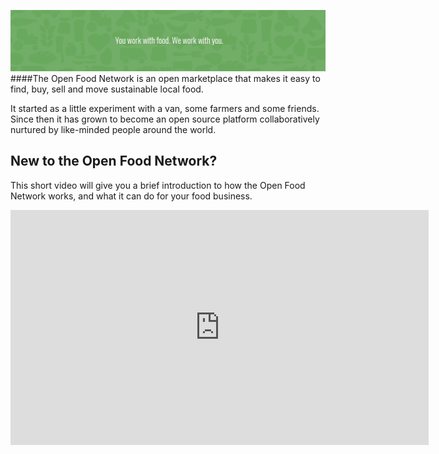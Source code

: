 ![](/assets/youworkwithfoodweworkwithyou.jpg)
####The Open Food Network is an open marketplace that makes it easy to find, buy, sell and move sustainable local food.

It started as a little experiment with a van, some farmers and some friends. Since then it has grown to become an open source platform collaboratively nurtured by like-minded people around the world.

## New to the Open Food Network?

This short video will give you a brief introduction to how the Open Food Network works, and what it can do for your food business.

<iframe width="669" height="376" src="https://www.youtube.com/embed/eA3IcMUnU14" frameborder="0" allowfullscreen></iframe> 
